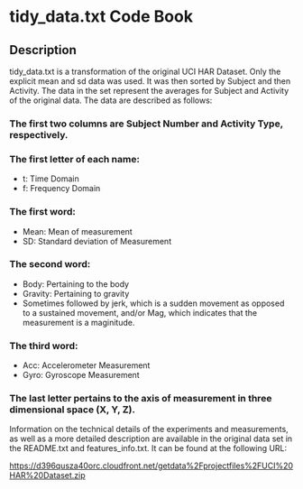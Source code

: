 # tidy_data.txt Code Book

## Description
tidy_data.txt is a transformation of the original UCI HAR Dataset. Only the explicit mean and sd data was used. It was then sorted by
Subject and then Activity. The data in the set represent the averages for Subject and Activity of the original data. The data are described as follows:

### The first two columns are Subject Number and Activity Type, respectively.

### The first letter of each name:

* t: Time Domain
* f: Frequency Domain

### The first word:

* Mean: Mean of measurement
* SD: Standard deviation of Measurement

### The second word:

* Body: Pertaining to the body
* Gravity: Pertaining to gravity
* Sometimes followed by jerk, which is a sudden movement as opposed to a sustained movement, and/or Mag, which indicates that the measurement is a maginitude.

### The third word:

* Acc: Accelerometer Measurement
* Gyro: Gyroscope Measurement

### The last letter pertains to the axis of measurement in three dimensional space (X, Y, Z).

Information on the technical details of the experiments and measurements, as well as a more detailed description are available in the original data set in the README.txt and features_info.txt. It can be found at the following URL:

https://d396qusza40orc.cloudfront.net/getdata%2Fprojectfiles%2FUCI%20HAR%20Dataset.zip


